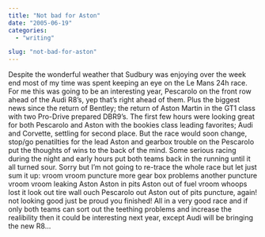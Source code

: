 ```yaml
---
title: "Not bad for Aston"
date: "2005-06-19"
categories:
  - "writing"

slug: "not-bad-for-aston"
---
```


<!-- [![DBR9](/images/20455164_87240408ad_m.jpg)](https://www.flickr.com/photos/funkylarma/20455164/ "DBR9")   -->
Despite the wonderful weather that Sudbury was enjoying over the week end most of my time was spent keeping an eye on the Le Mans 24h race.
For me this was going to be an interesting year, Pescarolo on the front row ahead of the Audi R8’s, yep that’s right ahead of them. Plus the biggest news since the return of Bentley; the return of Aston Martin in the GT1 class with two Pro-Drive prepared DBR9’s.
The first few hours were looking great for both Pescarolo and Aston with the bookies class leading favorites; Audi and Corvette, settling for second place. But the race would soon change, stop/go penatilties for the lead Aston and gearbox trouble on the Pescarolo put the thoughts of wins to the back of the mind. Some serious racing during the night and early hours put both teams back in the running until it all turned sour.
Sorry but I’m not going to re-trace the whole race but let just sum it up:
vroom
vroom
puncture
more gear box problems
another puncture
vroom
vroom
leaking Aston
Aston in pits
Aston out of fuel
vroom
whoops lost it
look out tire wall
ouch Pescarolo out
Aston out of pits
puncture, again!
not looking good
just be proud you finished!
All in a very good race and if only both teams can sort out the teething problems and increase the realibility then it could be interesting next year, except Audi will be bringing the new R8…
